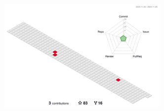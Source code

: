 <!--
1. <div align="center">
2. <img src="https://user-images.githubusercontent.com/11324886/211690037-8a55c43f-449d-47a7-872d-09136549e361.jpeg"/>
3. </div>
-->

<!-- <h2 align="center">Hi 👋! My name is Can and I'm a Front-end Developer with React skills</h2> -->
<!--
<div align="center">
<img src="https://github.com/canocalir/canocalir/blob/output/github-contribution-grid-snake.gif"/>
</div>
-->

### 

<div align="center">
<img src="./profile-3d-contrib/profile-gitblock.svg"/>
</div>

###

<!--
###

<div align="center">
  <img src="https://github-readme-stats.vercel.app/api?hide_title=false&hide_rank=false&show_icons=true&include_all_commits=false&count_private=true&disable_animations=false&theme=react&locale=en&hide_border=true&username=benszilas" height="150" alt="stats graph"  />
  <img src="https://github-readme-stats.vercel.app/api/top-langs?locale=en&hide_title=false&layout=compact&card_width=320&langs_count=8&theme=react&hide_border=true&username=benszilas" height="150" alt="languages graph"  />
</div>
-->
